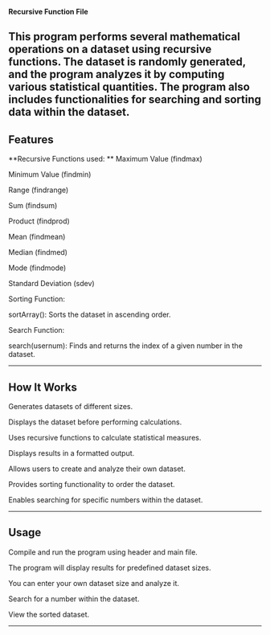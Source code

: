 ****Recursive Function File****

This program performs several mathematical operations on a dataset using recursive functions. The dataset is randomly generated, and the program analyzes it by computing various statistical quantities. The program also includes functionalities for searching and sorting data within the dataset.
-----------------------------------------------------------------------------------------------

****Features****
-------------------

**Recursive Functions used:
**
Maximum Value (findmax)

Minimum Value (findmin)

Range (findrange)

Sum (findsum)

Product (findprod)

Mean (findmean)

Median (findmed)

Mode (findmode)

Standard Deviation (sdev)

Sorting Function:

sortArray(): Sorts the dataset in ascending order.

Search Function:

search(usernum): Finds and returns the index of a given number in the dataset.

-----------------------------------------------------------------------------------------------

**How It Works**
-------------------

Generates datasets of different sizes.

Displays the dataset before performing calculations.

Uses recursive functions to calculate statistical measures.

Displays results in a formatted output.

Allows users to create and analyze their own dataset.

Provides sorting functionality to order the dataset.

Enables searching for specific numbers within the dataset.

-----------------------------------------------------------------------------------------------

**Usage**
-------------------

Compile and run the program using header and main file.

The program will display results for predefined dataset sizes.

You can enter your own dataset size and analyze it.

Search for a number within the dataset.

View the sorted dataset.

-----------------------------------------------------------------------------------------------
